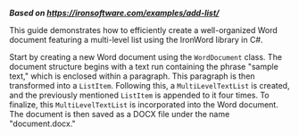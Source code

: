 ***Based on <https://ironsoftware.com/examples/add-list/>***

This guide demonstrates how to efficiently create a well-organized Word document featuring a multi-level list using the IronWord library in C#.

Start by creating a new Word document using the `WordDocument` class. The document structure begins with a text run containing the phrase "sample text," which is enclosed within a paragraph. This paragraph is then transformed into a `ListItem`. Following this, a `MultiLevelTextList` is created, and the previously mentioned `ListItem` is appended to it four times. To finalize, this `MultiLevelTextList` is incorporated into the Word document. The document is then saved as a DOCX file under the name "document.docx."